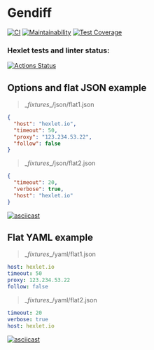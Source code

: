 # Gendiff

[![CI](https://github.com/f4hr/frontend-project-lvl2/actions/workflows/main.yml/badge.svg)](https://github.com/f4hr/frontend-project-lvl2/actions/workflows/main.yml)
[![Maintainability](https://api.codeclimate.com/v1/badges/bbe4f5c2bd08fc9e2ceb/maintainability)](https://codeclimate.com/github/f4hr/frontend-project-lvl2/maintainability)
[![Test Coverage](https://api.codeclimate.com/v1/badges/bbe4f5c2bd08fc9e2ceb/test_coverage)](https://codeclimate.com/github/f4hr/frontend-project-lvl2/test_coverage)

### Hexlet tests and linter status:
[![Actions Status](https://github.com/f4hr/frontend-project-lvl2/workflows/hexlet-check/badge.svg)](https://github.com/f4hr/frontend-project-lvl2/actions)

## Options and flat JSON example

> \__fixtures__/json/flat1.json

```json
{
  "host": "hexlet.io",
  "timeout": 50,
  "proxy": "123.234.53.22",
  "follow": false
}
```

> \__fixtures__/json/flat2.json

```json
{
  "timeout": 20,
  "verbose": true,
  "host": "hexlet.io"
}
```
[![asciicast](https://asciinema.org/a/9pUWJtPxXaaNGnCmtECoDQuom.svg)](https://asciinema.org/a/9pUWJtPxXaaNGnCmtECoDQuom)

## Flat YAML example

> \__fixtures__/yaml/flat1.json

```yaml
host: hexlet.io
timeout: 50
proxy: 123.234.53.22
follow: false
```

> \__fixtures__/yaml/flat2.json

```yaml
timeout: 20
verbose: true
host: hexlet.io
```
[![asciicast](https://asciinema.org/a/YuYSUpU8REhvkvSfWf4Ra0tzo.svg)](https://asciinema.org/a/YuYSUpU8REhvkvSfWf4Ra0tzo)
